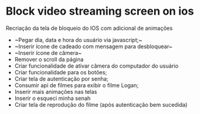 # Block video streaming screen on ios
<p>Recriação da tela de bloqueio do IOS com adicional de animações</p>



- ~Pegar dia, data e hora do usuário via javascript;~
- ~Inserir ícone de cadeado com mensagem para desbloquear~
- ~Inserir ícone de câmera~
- Remover o scroll da página
- Criar funcionalidade de ativar câmera do computador do usuário
- Criar funcionalidade para os botões;
- Criar tela de autenticação por senha;
- Consumir api de filmes para exibir o filme Logan;
- Inserir mais animações nas telas
- Inserir o esqueci minha senah
- Criar tela de reprodução do filme (após autenticação bem sucedida)

  
  
